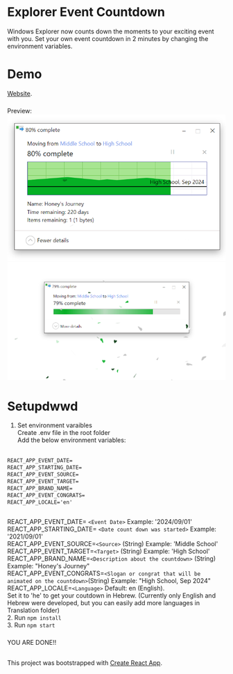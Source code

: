 # Explorer Event Countdown
Windows Explorer now counts down the moments to your exciting event with you.
Set your own event 
countdown in 2 minutes by changing the environment variables.
# Demo
[Website](https://react-cool-explorer-countdown.vercel.app/).
###
Preview:  
![full details](./public/demo_full_details.png)
![collapsed details](./public/demo_collaped_details.png)
# Setupdwwd
1. Set environment varaibles  
    Create .env file in the root folder  
    Add the below environment variables:  
##
    REACT_APP_EVENT_DATE=  
    REACT_APP_STARTING_DATE=  
    REACT_APP_EVENT_SOURCE=  
    REACT_APP_EVENT_TARGET=  
    REACT_APP_BRAND_NAME=  
    REACT_APP_EVENT_CONGRATS=  
    REACT_APP_LOCALE='en'  
##
REACT_APP_EVENT_DATE= `<Event Date>`                        Example: '2024/09/01'      
REACT_APP_STARTING_DATE= `<Date count down was started>`    Example: '2021/09/01'  
REACT_APP_EVENT_SOURCE=`<Source>` (String)                  Example: 'Middle School'  
REACT_APP_EVENT_TARGET=`<Target>` (String)                  Example: 'High School'  
REACT_APP_BRAND_NAME=`<Description about the countdown>` (String) Example: "Honey's Journey"  
REACT_APP_EVENT_CONGRATS=`<Slogan or congrat that will be animated on the countdown>`(String) Example: "High School, Sep 2024"  
REACT_APP_LOCALE=`<Language>` Default: en (English).  
          Set it to 'he' to get your coutdown in Hebrew. (Currently only English and Hebrew were developed, but you can   easily add more languages in Translation folder)  
2. Run `npm install`  
3. Run `npm start`
###  
YOU ARE DONE!!  
##
This project was bootstrapped with [Create React App](https://github.com/facebook/create-react-app).
